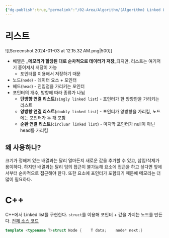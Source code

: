```yaml
---
{"dg-publish":true,"permalink":"/02-Area/Algorithm/(Algorithm) Linked List 연결 리스트/","tags":["Area/Algorithm"],"noteIcon":"","created":"2025-01-05T15:54:58.000+09:00","updated":"2025-04-07T22:51:26.487+09:00"}
---
```



# 리스트

![[Screenshot 2024-01-03 at 12.15.32 AM.png\|500]]

- 배열은 _****************메모리가 할당된 대로 순차적으로 데이터가 저장****************_되지만, 리스트는 여기저기 흩어져서 저장이 가능
    - 포인터를 이용해서 저장하기 때문
- 노드(`node`) - 데이터 요소 + 포인터
- 헤드(`head`) - 진입점을 가리키는 포인터
- 포인터의 개수, 방향에 따라 종류가 나뉨
    - **단방향 연결 리스트**(`singly linked list`) - 포인터가 한 방향만을 가리키는 리스트
    - **양방향 연결 리스트**(`doubly linked list`) - 포인터가 양방향을 가리킴, 노드에는 포인터가 두 개 포함
    - **순환 연결 리스트**(`circluar linked list`) - 마지막 포인터가 null이 아닌 head를 가리킴

## 왜 사용하나?

크기가 정해져 있는 배열과는 달리 얼마든지 새로운 값을 추가할 수 있고, 삽입/삭제가 용이하다. 하지만 배열과는 달리 임의 접근이 불가능해 요소에 접근을 하고 싶다면 앞에서부터 순차적으로 접근해야 한다. 또한 요소에 포인터가 포함되기 때문에 메모리는 더 많이 필요하다.

# C++

C++에서 Linked list를 구현한다. `struct`를 이용해 포인터 + 값을 가지는 노드를 만든다.
[전체 소스 코드](https://github.com/keplerisgone/TechDev/blob/main/CPPBasic/LinkedList.cpp)

```cpp
template <typename T>struct Node {    T data;    node* next;}
```